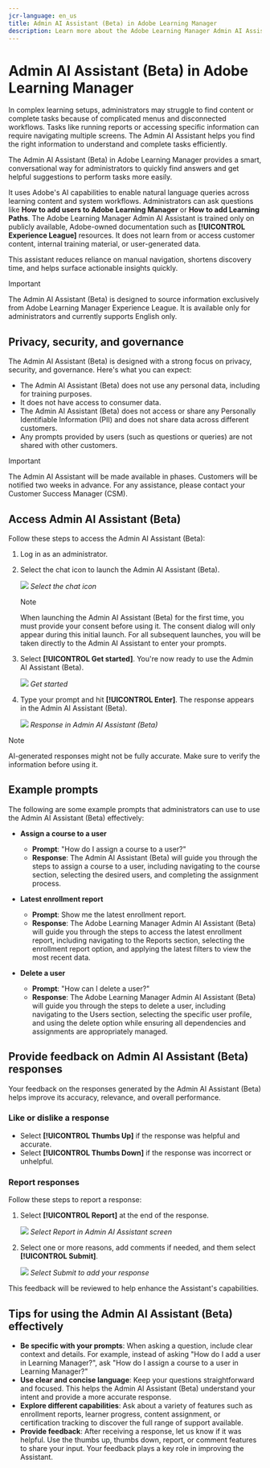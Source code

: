```yaml
---
jcr-language: en_us
title: Admin AI Assistant (Beta) in Adobe Learning Manager
description: Learn more about the Adobe Learning Manager Admin AI Assistant (Beta)
---
```


# Admin AI Assistant (Beta) in Adobe Learning Manager

In complex learning setups, administrators may struggle to find content or complete tasks because of complicated menus and disconnected workflows. Tasks like running reports or accessing specific information can require navigating multiple screens. The Admin AI Assistant helps you find the right information to understand and complete tasks efficiently.

The Admin AI Assistant (Beta) in Adobe Learning Manager provides a smart, conversational way for administrators to quickly find answers and get helpful suggestions to perform tasks more easily.

It uses Adobe's AI capabilities to enable natural language queries across learning content and system workflows.  Administrators can ask questions like **How to add users to Adobe Learning Manager** or **How to add Learning Paths**. The Adobe Learning Manager Admin AI Assistant is trained only on publicly available, Adobe-owned documentation such as **[!UICONTROL Experience League]** resources. It does not learn from or access customer content, internal training material, or user-generated data.

This assistant reduces reliance on manual navigation, shortens discovery time, and helps surface actionable insights quickly.

<!--## Key benefits

* Perform common administrator tasks faster with conversational guidance.
* Get instant answers without browsing through extensive menus.
* Gain real-time insights and step-by-step guidance for administrative workflows.-->


>[!IMPORTANT]
>
>The Admin AI Assistant (Beta) is designed to source information exclusively from Adobe Learning Manager Experience League. It is available only for administrators and currently supports English only.

## Privacy, security, and governance

The Admin AI Assistant (Beta) is designed with a strong focus on privacy, security, and governance. Here's what you can expect:

* The Admin AI Assistant (Beta) does not use any personal data, including for training purposes.
* It does not have access to consumer data.
* The Admin AI Assistant (Beta) does not access or share any Personally Identifiable Information (PII) and does not share data across different customers.
* Any prompts provided by users (such as questions or queries) are not shared with other customers.

>[!IMPORTANT]
>
>The Admin AI Assistant will be made available in phases. Customers will be notified two weeks in advance. For any assistance, please contact your Customer Success Manager (CSM).

## Access Admin AI Assistant (Beta)

Follow these steps to access the Admin AI Assistant (Beta):

1. Log in as an administrator.
2. Select the chat icon to launch the Admin AI Assistant (Beta).
 
   ![](assets/alm-ai-assistant.png)
   _Select the chat icon_

   >[!NOTE]
   >
   >When launching the Admin AI Assistant (Beta) for the first time, you must provide your consent before using it. The consent dialog will only appear during this initial launch. For all subsequent launches, you will be taken directly to the Admin AI Assistant to enter your prompts.
   
3. Select **[!UICONTROL Get started]**. You're now ready to use the Admin AI Assistant (Beta).
 
   ![](assets/get-started-ai.jpg)
   _Get started_
4. Type your prompt and hit **[!UICONTROL Enter]**. The response appears in the Admin AI Assistant (Beta).

   ![](assets/enter-a-prompt.png)
  _Response in Admin AI Assistant (Beta)_

>[!NOTE]
>
>AI-generated responses might not be fully accurate. Make sure to verify the information before using it.

## Example prompts

The following are some example prompts that administrators can use to use the Admin AI Assistant (Beta) effectively:

* **Assign a course to a user**
   * **Prompt**: "How do I assign a course to a user?"
   * **Response**: The Admin AI Assistant (Beta) will guide you through the steps to assign a course to a user, including navigating to the course section, selecting the desired users, and completing the assignment process.

* **Latest enrollment report**
   * **Prompt**: Show me the latest enrollment report.
   * **Response**: The Adobe Learning Manager Admin AI Assistant (Beta) will guide you through the steps to access the latest enrollment report, including navigating to the Reports section, selecting the enrollment report option, and applying the latest filters to view the most recent data.

* **Delete a user**
   * **Prompt**: "How can I delete a user?"
   * **Response**: The Adobe Learning Manager Admin AI Assistant (Beta) will guide you through the steps to delete a user, including navigating to the Users section, selecting the specific user profile, and using the delete option while ensuring all dependencies and assignments are appropriately managed.

## Provide feedback on Admin AI Assistant (Beta) responses

Your feedback on the responses generated by the Admin AI Assistant (Beta) helps improve its accuracy, relevance, and overall performance.

### Like or dislike a response

* Select **[!UICONTROL Thumbs Up]** if the response was helpful and accurate.
* Select **[!UICONTROL Thumbs Down]** if the response was incorrect or unhelpful.

### Report responses

Follow these steps to report a response:

1. Select **[!UICONTROL Report]** at the end of the response.
   
   ![](assets/report-response.png)
   _Select Report in Admin AI Assistant screen_

2. Select one or more reasons, add comments if needed, and them select **[!UICONTROL Submit]**.

   ![](assets/select-submit.png)
   _Select Submit to add your response_

This feedback will be reviewed to help enhance the Assistant's capabilities.

## Tips for using the Admin AI Assistant (Beta) effectively

* **Be specific with your prompts**: When asking a question, include clear context and details. For example, instead of asking "How do I add a user in Learning Manager?", ask "How do I assign a course to a user in Learning Manager?"
* **Use clear and concise language**: Keep your questions straightforward and focused. This helps the Admin AI Assistant (Beta) understand your intent and provide a more accurate response.
* **Explore different capabilities**: Ask about a variety of features such as enrollment reports, learner progress, content assignment, or certification tracking to discover the full range of support available.
* **Provide feedback**: After receiving a response, let us know if it was helpful. Use the thumbs up, thumbs down, report, or comment features to share your input. Your feedback plays a key role in improving the Assistant.
